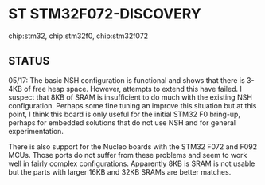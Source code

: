 # ST STM32F072-DISCOVERY

<div class="tags">

chip:stm32, chip:stm32f0, chip:stm32f072

</div>

## STATUS

05/17: The basic NSH configuration is functional and shows that there is
3-4KB of free heap space. However, attempts to extend this have failed.
I suspect that 8KB of SRAM is insufficient to do much with the existing
NSH configuration. Perhaps some fine tuning an improve this situation
but at this point, I think this board is only useful for the initial
STM32 F0 bring-up, perhaps for embedded solutions that do not use NSH
and for general experimentation.

There is also support for the Nucleo boards with the STM32 F072 and F092
MCUs. Those ports do not suffer from these problems and seem to work
well in fairly complex configurations. Apparently 8KB is SRAM is not
usable but the parts with larger 16KB and 32KB SRAMs are better matches.
